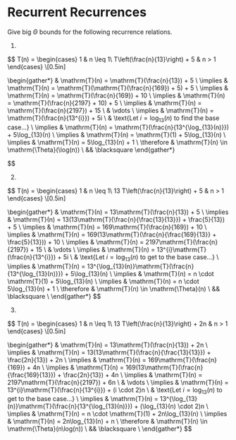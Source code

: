 # Recurrent Recurrences

Give big $\Theta$ bounds for the following recurrence relations.

1. 
$$ T(n) =
    \begin{cases}
        1 & n \leq 1\\
        T\left(\frac{n}{13}\right) + 5 & n > 1
    \end{cases}
\\[0.5in]

\begin{gather*}
& \mathrm{T}(n) = \mathrm{T}(\frac{n}{13}) + 5 \\
\implies & \mathrm{T}(n) = \mathrm{T}(\mathrm{T}(\frac{n}{169}) + 5) + 5 \\
\implies & \mathrm{T}(n) = \mathrm{T}(\frac{n}{169}) + 10 \\
\implies & \mathrm{T}(n) = \mathrm{T}(\frac{n}{2197} + 10) + 5 \\
\implies & \mathrm{T}(n) = \mathrm{T}(\frac{n}{2197}) + 15 \\
& \vdots \\
\implies & \mathrm{T}(n) = \mathrm{T}(\frac{n}{13^{i}}) + 5i \\
& \text{Let $i = \log_{13}(n)$ to find the base case...} \\
\implies & \mathrm{T}(n) = \mathrm{T}(\frac{n}{13^{\log_{13}(n)}}) + 5\log_{13}(n) \\
\implies & \mathrm{T}(n) = \mathrm{T}(1) + 5\log_{13}(n) \\
\implies & \mathrm{T}(n) = 5\log_{13}(n) + 1 \\
\therefore & \mathrm{T}(n) \in \mathrm{\Theta}(\log(n)) \\
&& \blacksquare
\end{gather*}

$$



2. 
$$ T(n) =
    \begin{cases}
        1 & n \leq 1\\
        13 T\left(\frac{n}{13}\right) + 5 & n > 1
    \end{cases}
\\[0.5in]

\begin{gather*}
& \mathrm{T}(n) = 13\mathrm{T}(\frac{n}{13}) + 5 \\
\implies & \mathrm{T}(n) = 13(13\mathrm{T}(\frac{n}{\frac{13}{13}}) + \frac{5}{13}) + 5 \\
\implies & \mathrm{T}(n) = 169\mathrm{T}(\frac{n}{169}) + 10 \\
\implies & \mathrm{T}(n) = 169(13\mathrm{T}(\frac{n}{\frac{169}{13}} + \frac{5}{13})) + 10 \\
\implies & \mathrm{T}(n) = 2197\mathrm{T}(\frac{n}{2197}) + 15 \\
& \vdots \\
\implies & \mathrm{T}(n) = 13^{i}\mathrm{T}(\frac{n}{13^{i}}) + 5i \\
& \text{Let $i = \log_{13}(n)$ to get to the base case...} \\
\implies & \mathrm{T}(n) = 13^{\log_{13}(n)}\mathrm{T}(\frac{n}{13^{\log_{13}(n)}}) + 5\log_{13}(n) \\
\implies & \mathrm{T}(n) = n \cdot \mathrm{T}(1) + 5\log_{13}(n) \\
\implies & \mathrm{T}(n) = n \cdot 5\log_{13}(n) + 1 \\
\therefore & \mathrm{T}(n) \in \mathrm{\Theta}(n) \\
&& \blacksquare \\
\end{gather*}
$$

3. 
$$ T(n) =
    \begin{cases}
        1 & n \leq 1\\
        13 T\left(\frac{n}{13}\right) + 2n & n > 1
    \end{cases}
\\[0.5in]

\begin{gather*}
& \mathrm{T}(n) = 13\mathrm{T}(\frac{n}{13}) + 2n \\
\implies & \mathrm{T}(n) = 13(13\mathrm{T}(\frac{n}{\frac{13}{13}}) + \frac{2n}{13}) + 2n \\
\implies & \mathrm{T}(n) = 169\mathrm{T}(\frac{n}{169}) + 4n \\
\implies & \mathrm{T}(n) = 169(13\mathrm{T}(\frac{n}{\frac{169}{13}}) + \frac{2n}{13}) + 4n \\
\implies & \mathrm{T}(n) = 2197\mathrm{T}(\frac{n}{2197}) + 6n \\
& \vdots \\
\implies & \mathrm{T}(n) = 13^{i}\mathrm{T}(\frac{n}{13^{i}}) + (i \cdot 2)n \\
& \text{Let $i = \log_{13}(n)$ to get to the base case...} \\
\implies & \mathrm{T}(n) = 13^{\log_{13}(n)}\mathrm{T}(\frac{n}{13^{\log_{13}(n)}}) + (\log_{13}(n) \cdot 2)n \\
\implies & \mathrm{T}(n) = n \cdot \mathrm{T}(1) + 2n\log_{13}(n) \\
\implies & \mathrm{T}(n) = 2n\log_{13}(n) + n \\
\therefore & \mathrm{T}(n) \in \mathrm{\Theta}(n\log(n)) \\
&& \blacksquare \\
\end{gather*}
$$
